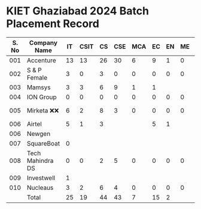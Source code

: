 # KIET Ghaziabad 2024 Batch Placement Record

| S. No | Company Name     |    IT    |   CSIT  |   CS     |   CSE   |   MCA    |   EC    |    EN    |   ME    |   Civil  |  Total  |
|-----  | --------         | -------- |-------- | -------- |-------- | -------- |-------- | -------- |-------- | -------- |-------- |
|  001  | Accenture        |   13     |13       | 26       |   30    | 6        |9        | 1        |0        |0         |98       | 
|  002  | S  & P Female    | 3        |0        | 3        |0        |0         |0        |0         |0        |0         |7        | 
|  003  | Mamsys           | 3        |3        | 6        |9        | 1        |1        |          |         |          |25       | 
|  004  | ION Group        | 0        |0        | 0        |0        |0         |0        |0         |0        |0         |0        | 
|  005  | Mirketa ❌❌    | 6        |2        | 8        |3        |0         |0        |0         |0        |0         |19 ❌❌ | 
|  006  | Airtel           | 5        |1        | 3        |         |          |5        |1         |         |          |15       | 
|  006  | Newgen           |          |         |          |         |          |         |          |         |          |19       |
|  007  | SquareBoat       | 0        |         |          |         |          |         |          |         |          |1        |
|  008  | Tech Mahindra DS | 0        |0        | 2        |5        | 0        |0        |0         |0        |0         |7        |
|  009  | Investwell       | 1        |         |          |         |          |         |          |         |          |7        |
|  010  | Nucleaus         | 3        |2        | 6        |4        | 0        |0        |0         |0        |0         |15       |
|       | Total            | 25       |19       | 44       |43       | 7        |15       | 2        |         |          |194      | 
